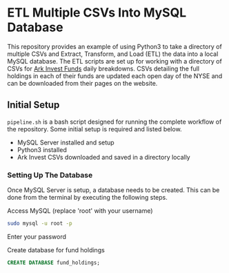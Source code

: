 # ETL Multiple CSVs Into MySQL Database
This repository provides an example of using Python3 to take a directory of multiple CSVs and
Extract, Transform, and Load (ETL) the data into a local MySQL database. The ETL scripts are 
set up for working with a directory of CSVs for [Ark Invest Funds](https://ark-funds.com/our-etfs/) 
daily breakdowns. CSVs detailing the full holdings in each of their funds are updated each open day 
of the NYSE and can be downloaded from their pages on the website.

## Initial Setup
`pipeline.sh` is a bash script designed for running the complete workflow of the repository. Some 
initial setup is required and listed below.
* MySQL Server installed and setup
* Python3 installed
* Ark Invest CSVs downloaded and saved in a directory locally

### Setting Up The Database
Once MySQL Server is setup, a database needs to be created. This can be done from the terminal by 
executing the following steps.

Access MySQL (replace 'root' with your username)
``` bash
sudo mysql -u root -p
```
Enter your password

Create database for fund holdings
``` sql
CREATE DATABASE fund_holdings;
```
